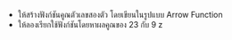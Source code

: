 - ให้สร้างฟังก์ชันคูณตัวเลขสองตัว โดยเขียนในรูปแบบ Arrow Function
- ให้ลองเรียกใช้ฟังก์ชันโดยหาผลคูณของ 23 กับ 9
z
